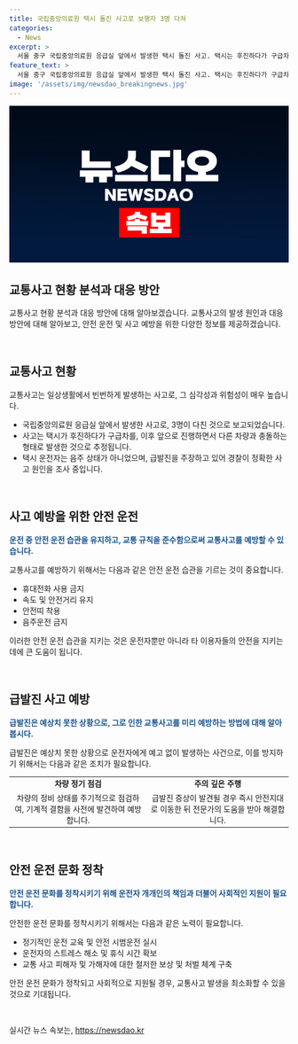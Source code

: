 ```yaml
---
title: 국립중앙의료원 택시 돌진 사고로 보행자 3명 다쳐
categories:
  - News
excerpt: >
  서울 중구 국립중앙의료원 응급실 앞에서 발생한 택시 돌진 사고. 택시는 후진하다가 구급차와 다른 차량을 연이어 치면서 3명이 다쳤다. 음주측정 결과 운전자는 음주 상태가 아니었으며, 급발진 주장 중. 경찰은 정확한 사고 원인을 조사 중.
feature_text: >
  서울 중구 국립중앙의료원 응급실 앞에서 발생한 택시 돌진 사고. 택시는 후진하다가 구급차와 다른 차량을 연이어 치면서 3명이 다쳤다. 음주측정 결과 운전자는 음주 상태가 아니었으며, 급발진 주장 중. 경찰은 정확한 사고 원인을 조사 중.
image: '/assets/img/newsdao_breakingnews.jpg'
---
```


<p><img src="/assets/img/newsdao_breakingnews.jpg" alt="ontimetimes 속보" /></p>

<h2 data-ke-size="size26">교통사고 현황 분석과 대응 방안</h2>

<p>교통사고 현황 분석과 대응 방안에 대해 알아보겠습니다. 교통사고의 발생 원인과 대응 방안에 대해 알아보고, 안전 운전 및 사고 예방을 위한 다양한 정보를 제공하겠습니다.</p>

<p data-ke-size="size16">&nbsp;</p>

<h2>교통사고 현황</h2>

<p>교통사고는 일상생활에서 빈번하게 발생하는 사고로, 그 심각성과 위험성이 매우 높습니다.</p>

<ul>
    <li>국립중앙의료원 응급실 앞에서 발생한 사고로, 3명이 다친 것으로 보고되었습니다.</li>
    <li>사고는 택시가 후진하다가 구급차를, 이후 앞으로 진행하면서 다른 차량과 충돌하는 형태로 발생한 것으로 추정됩니다.</li>
    <li>택시 운전자는 음주 상태가 아니었으며, 급발진을 주장하고 있어 경찰이 정확한 사고 원인을 조사 중입니다.</li>
</ul>

<p data-ke-size="size16">&nbsp;</p>

<h2>사고 예방을 위한 안전 운전</h2>

<p><b><span style="color: #1a5490;">운전 중 안전 운전 습관을 유지하고, 교통 규칙을 준수함으로써 교통사고를 예방할 수 있습니다.</span></b></p>

<p>교통사고를 예방하기 위해서는 다음과 같은 안전 운전 습관을 기르는 것이 중요합니다.</p>

<ul>
    <li>휴대전화 사용 금지</li>
    <li>속도 및 안전거리 유지</li>
    <li>안전띠 착용</li>
    <li>음주운전 금지</li>
</ul>

<p>이러한 안전 운전 습관을 지키는 것은 운전자뿐만 아니라 타 이용자들의 안전을 지키는 데에 큰 도움이 됩니다.</p>

<p data-ke-size="size16">&nbsp;</p>

<h2>급발진 사고 예방</h2>

<p><b><span style="color: #1a5490;">급발진은 예상치 못한 상황으로, 그로 인한 교통사고를 미리 예방하는 방법에 대해 알아봅시다.</span></b></p>

<p>급발진은 예상치 못한 상황으로 운전자에게 예고 없이 발생하는 사건으로, 이를 방지하기 위해서는 다음과 같은 조치가 필요합니다.</p>

<table>
    <tr>
        <td style="text-align: center; height: 17px;"><b>차량 정기 점검</b></td>
        <td style="text-align: center; height: 17px;"><b>주의 깊은 주행</b></td>
    </tr>
    <tr>
        <td style="text-align: center; height: 17px;">차량의 정비 상태를 주기적으로 점검하여, 기계적 결함을 사전에 발견하여 예방합니다.</td>
        <td style="text-align: center; height: 17px;">급발진 증상이 발견될 경우 즉시 안전지대로 이동한 뒤 전문가의 도움을 받아 해결합니다.</td>
    </tr>
</table>

<p data-ke-size="size16">&nbsp;</p>

<h2>안전 운전 문화 정착</h2>

<p><b><span style="color: #1a5490;">안전 운전 문화를 정착시키기 위해 운전자 개개인의 책임과 더불어 사회적인 지원이 필요합니다.</span></b></p>

<p>안전한 운전 문화를 정착시키기 위해서는 다음과 같은 노력이 필요합니다.</p>

<ul>
    <li>정기적인 운전 교육 및 안전 시범운전 실시</li>
    <li>운전자의 스트레스 해소 및 휴식 시간 확보</li>
    <li>교통 사고 피해자 및 가해자에 대한 철저한 보상 및 처벌 체계 구축</li>
</ul>

<p>안전 운전 문화가 정착되고 사회적으로 지원될 경우, 교통사고 발생을 최소화할 수 있을 것으로 기대됩니다.</p>

<p data-ke-size="size16">&nbsp;</p>
실시간 뉴스 속보는, <a href="https://newsdao.kr" rel="dofollow">https://newsdao.kr</a>



